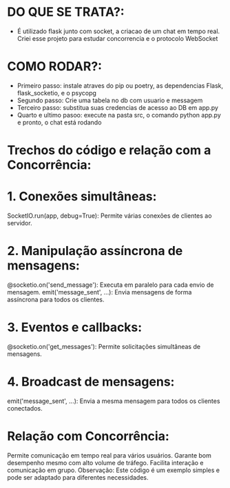 # DO QUE SE TRATA?:
- É utilizado flask junto com socket, a criacao de um chat em tempo real. Criei esse projeto para estudar concorrencia e o protocolo WebSocket

# COMO RODAR?:
- Primeiro passo: instale atraves do pip ou poetry, as dependencias Flask, flask_socketio, e o psycopg
- Segundo passo: Crie uma tabela no db com usuario e messagem
- Terceiro passo: substitua suas credencias de acesso ao DB em app.py
- Quarto e ultimo pasoo: execute na pasta src, o comando python app.py e pronto, o chat está rodando
  

# Trechos do código e relação com a Concorrência:
# 1. Conexões simultâneas:

SocketIO.run(app, debug=True): Permite várias conexões de clientes ao servidor.
# 2. Manipulação assíncrona de mensagens:

@socketio.on('send_message'): Executa em paralelo para cada envio de mensagem.
emit('message_sent', ...): Envia mensagens de forma assíncrona para todos os clientes.
# 3. Eventos e callbacks:

@socketio.on('get_messages'): Permite solicitações simultâneas de mensagens.
# 4. Broadcast de mensagens:

emit('message_sent', ...): Envia a mesma mensagem para todos os clientes conectados.
# Relação com Concorrência:

Permite comunicação em tempo real para vários usuários.
Garante bom desempenho mesmo com alto volume de tráfego.
Facilita interação e comunicação em grupo.
Observação: Este código é um exemplo simples e pode ser adaptado para diferentes necessidades.
